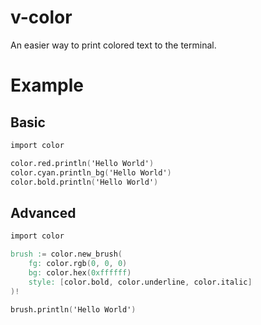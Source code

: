 # v-color

An easier way to print colored text to the terminal.

# Example

## Basic

```v
import color

color.red.println('Hello World')
color.cyan.println_bg('Hello World')
color.bold.println('Hello World')
```

## Advanced

```v
import color

brush := color.new_brush(
    fg: color.rgb(0, 0, 0)
    bg: color.hex(0xffffff)
    style: [color.bold, color.underline, color.italic]
)!

brush.println('Hello World')
```
